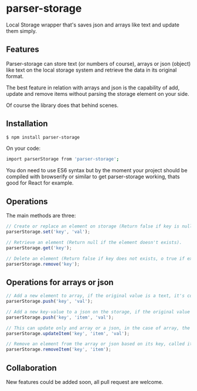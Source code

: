 # parser-storage
Local Storage wrapper that's saves json and arrays like text and update them simply.

## Features

Parser-storage can store text (or numbers of course), arrays or json (object) like text on the local storage system and retrieve the data in its original format.

The best feature in relation with arrays and json is the capability of add, update and remove items without parsing the storage element on your side.

Of course the library does that behind scenes.

## Installation

```sh
$ npm install parser-storage
```

On your code:

```sh
import parserStorage from 'parser-storage';
```

You don need to use ES6 syntax but by the moment your project should be compiled with browserify or similar to get parser-storage working, thats good for React for example.

## Operations

The main methods are three:

```javascript
// Create or replace an element on storage (Return false if key is null, so the storage was not saved, return true if was saved).
parserStorage.set('key', 'val');

// Retrieve an element (Return null if the element doesn't exists).
parserStorage.get('key');

// Delete an element (Return false if key does not exists, o true if exists).
parserStorage.remove('key');
```

## Operations for arrays or json

```javascript
// Add a new element to array, if the original value is a text, it's converted to array and the first key will be 0.
parserStorage.push('key', 'val');

// Add a new key-value to a json on the storage, if the original value is an array it's converted to json, each element will have a numeric key, except the last added of course. If originally was a text, its key will be 0.
parserStorage.push('key', 'item', 'val');

// This can update only and array or a json, in the case of array, the item should be a number.
parserStorage.updateItem('key', 'item', 'val');

// Remove an element from the array or json based on its key, called item in this line.
parserStorage.removeItem('key', 'item');
```

## Collaboration

New features could be added soon, all pull request are welcome.
